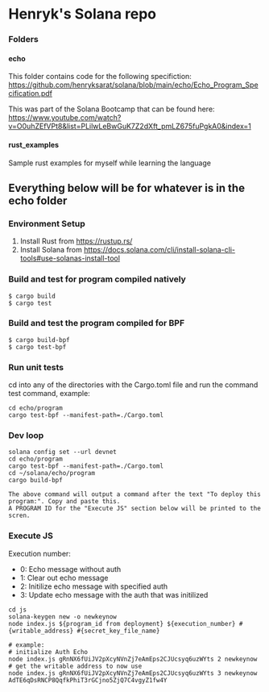 # Henryk's Solana repo

### Folders

#### echo
This folder contains code for the following specifiction: https://github.com/henryksarat/solana/blob/main/echo/Echo_Program_Specification.pdf

This was part of the Solana Bootcamp that can be found here: https://www.youtube.com/watch?v=O0uhZEfVPt8&list=PLilwLeBwGuK7Z2dXft_pmLZ675fuPgkA0&index=1

#### rust_examples

Sample rust examples for myself while learning the language

## Everything below will be for whatever is in the echo folder

### Environment Setup
1. Install Rust from https://rustup.rs/
2. Install Solana from https://docs.solana.com/cli/install-solana-cli-tools#use-solanas-install-tool

### Build and test for program compiled natively
```
$ cargo build
$ cargo test
```

### Build and test the program compiled for BPF
```
$ cargo build-bpf
$ cargo test-bpf
```

### Run unit tests
cd into any of the directories with the Cargo.toml file and run the command test command, example:
```
cd echo/program
cargo test-bpf --manifest-path=./Cargo.toml
```

### Dev loop

```
solana config set --url devnet
cd echo/program
cargo test-bpf --manifest-path=./Cargo.toml
cd ~/solana/echo/program
cargo build-bpf

The above command will output a command after the text "To deploy this program:". Copy and paste this.
A PROGRAM ID for the "Execute JS" section below will be printed to the scren.
```

### Execute JS

Execution number:
- 0: Echo message without auth
- 1: Clear out echo message
- 2: Initilize echo message with specified auth
- 3: Update echo message with the auth that was initilized

```
cd js
solana-keygen new -o newkeynow
node index.js ${program_id from deployment} ${execution_number} #{writable_address} #{secret_key_file_name}

# example:
# initialize Auth Echo
node index.js gRnNX6fUiJV2pXcyNVnZj7eAmEps2CJUcsyq6uzWYts 2 newkeynow
# get the writable address to now use
node index.js gRnNX6fUiJV2pXcyNVnZj7eAmEps2CJUcsyq6uzWYts 3 newkeynow AdTE6qDsRNCP8QqfkPhiT3rGCjno5ZjQ7C4vgyZ1fw4Y
```